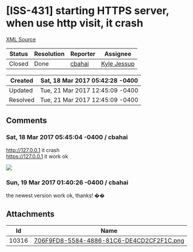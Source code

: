 # [ISS-431] starting HTTPS server,  when use http visit, it crash 

[XML Source](./xml/ISS-431.xml)
<p></p>





Status|Resolution|Reporter|Assignee
------|----------|--------|--------
Closed|Done|[cbahai](cbahai)|[Kyle Jessup]($kjessup)





Created|Sat, 18 Mar 2017 05:42:28 -0400
-------|--------------
Updated|Tue, 21 Mar 2017 12:45:09 -0400
Resolved|Tue, 21 Mar 2017 12:45:09 -0400


## Comments




### Sat, 18 Mar 2017 05:45:04 -0400 / cbahai 

<p><p><a href="http://127.0.0.1" class="external-link" rel="nofollow">http://127.0.0.1</a>  it crash<br/>
<a href="https://127.0.0.1" class="external-link" rel="nofollow">https://127.0.0.1</a>  it work ok</p>

<p><span class="image-wrap" style=""><a id="10316_thumb" href="http://jira.perfect.org:8080/secure/attachment/10316/10316_706F9FD8-5584-4886-81C6-DE4CD2CF2F1C.png" title="706F9FD8-5584-4886-81C6-DE4CD2CF2F1C.png" file-preview-type="image" file-preview-id="10316" file-preview-title="706F9FD8-5584-4886-81C6-DE4CD2CF2F1C.png"><img src="http://jira.perfect.org:8080/secure/thumbnail/10316/_thumb_10316.png" style="border: 0px solid black" /></a></span></p></p>


### Sun, 19 Mar 2017 01:40:26 -0400 / cbahai 

<p><p>the newest version work ok, thanks! ��</p></p>

## Attachments





Id|Name
------|------------
10316|[706F9FD8-5584-4886-81C6-DE4CD2CF2F1C.png](attachment/10316/706F9FD8-5584-4886-81C6-DE4CD2CF2F1C.png)


